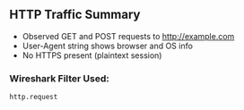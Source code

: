 ## HTTP Traffic Summary

- Observed GET and POST requests to http://example.com
- User-Agent string shows browser and OS info
- No HTTPS present (plaintext session)

### Wireshark Filter Used:
```
http.request
```